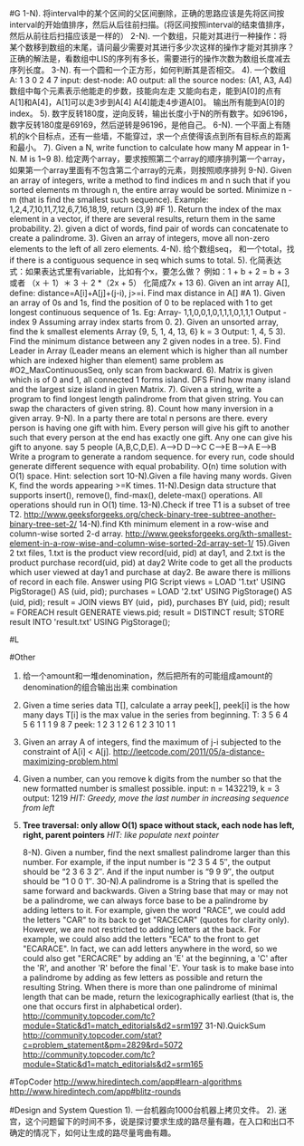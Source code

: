 #G
    1-N). 将interval中的某个区间的父区间删除，正确的思路应该是先将区间按interval的开始值排序，然后从后往前扫描。(将区间按照interval的结束值排序，然后从前往后扫描应该是一样的）
    2-N). 一个数组，只能对其进行一种操作：将某个数移到数组的末尾，请问最少需要对其进行多少次这样的操作才能对其排序？
        正确的解法是，看数组中LIS的序列有多长，需要进行的操作次数为数组长度减去序列长度。
    3-N). 有一个圆和一个正方形，如何判断其是否相交。
    4). 一个数组 A: 1 3 0 2 4 7   input: dest-node: A0  output: all the source nodes: (A1, A3, A4)
        数组中每个元素表示他能走的步数，技能向左走 又能向右走，能到A[0]的点有A[1]和A[4]，A[1]可以走3步到A[4] A[4]能走4步道A[0]。
        输出所有能到A[0]的index。
    5). 数字反转180度，逆向反转，输出长度小于N的所有数字。如96196，数字反转180度是69169，然后逆转是96196，是他自己。
    6-N). 一个平面上有随机的k个目标点，还有一些墙，不能穿过，求一个点使得该点到所有目标点的距离和最小。
    7). Given a N, write function to calculate how many M appear in 1-N. M is 1~9
    8). 给定两个array，要求按照第二个array的顺序排列第一个array，如果第一个array里面有不包含第二个array的元素，则按照顺序排列
    9-N). Given an array of integers, write a method to find indices m and n such that if you sorted elements m through n, 
        the entire array would be sorted. Minimize n - m (that is find the smallest such sequence).
        Example: 1,2,4,7,10,11,7,12,6,7,16,18,19, return (3,9)
#F
    1). Return the index of the max element in a vector, if there are several results, return them in the same probability.
    2). given a dict of words, find pair of words can concatenate to create a palindrome. 
    3). Given an array of integers, move all non-zero elements to the left of all zero elements.
    4-N). 给个数组seq， 和一个total，找 if there is a contiguous sequence in seq which sums to total.
    5). 化简表达式：如果表达式里有variable，比如有个x，要怎么做？
        例如：1 + b + 2 = b + 3 或者 （x ＋ 1）＊ 3 ＋ 2 *（2x + 5） 化简成7x + 13 
    6). Given an int array A[], define: distance=A[i]+A[j]+(j-i), j>=i. Find max distance in A[]
#A
    1). Given an array of 0s and 1s, find the position of 0 to be replaced with 1 to get longest continuous sequence of 1s.
        Eg: Array- 1,1,0,0,1,0,1,1,1,0,1,1,1
        Output - index 9
        Assuming array index starts from 0. 
    2). Given an unsorted array, find the k smallest elements
        Array {9, 5, 1, 4, 13, 6}
        k = 3
        Output: 1, 4, 5 
    3). Find the minimum distance between any 2 given nodes in a tree.
    5). Find Leader in Array (Leader means an element which is higher than all number which are indexed higher than element)
        same problem as #O2_MaxContinuousSeq, only scan from backward.
    6). Matrix is given which is of 0 and 1, all connected 1 forms island.    DFS
        Find how many island and the largest size island in given Matrix.
    7). Given a string, write a program to find longest length palindrome from that given string. 
        You can swap the characters of given string.
    8). Count how many inversion in a given array.
    9-N). In a party there are total n persons are there. every person is having one gift with him. 
        Every person will give his gift to another such that every person at the end has exactly one gift. 
        Any one can give his gift to anyone. say 5 people (A,B,C,D,E).
        A–>D    D–>C    C–>E    B–>A    E–>B
        Write a program to generate a random sequence. for every run, code should generate different sequence with equal probability. 
        O(n) time solution with O(1) space. Hint: selection sort
    10-N).Given a file having many words. Given K, find the words appearing >=K times.
    11-N).Design data structure that supports insert(), remove(), find-max(), delete-max() operations. 
        All operations should run in O(1) time. 
    13-N).Check if tree T1 is a subset of tree T2. 
        http://www.geeksforgeeks.org/check-binary-tree-subtree-another-binary-tree-set-2/
    14-N).find Kth minimum element in a row-wise and column-wise sorted 2-d array.
        http://www.geeksforgeeks.org/kth-smallest-element-in-a-row-wise-and-column-wise-sorted-2d-array-set-1/
    15).Given 2 txt files, 1.txt is the product view record(uid, pid) at day1, and 2.txt is the product purchase record(uid, pid) at day2
        Write code to get all the products which user viewed at day1 and purchase at day2.
        Be aware there is millions of record in each file.
        Answer using PIG Script
        views = LOAD '1.txt' USING PigStorage() AS (uid, pid); 
        purchases = LOAD '2.txt' USING PigStorage() AS (uid, pid); 
        result = JOIN views BY (uid，pid), purchases BY (uid, pid); 
        result = FOREACH result GENERATE views.pid; 
        result = DISTINCT result; 
        STORE result INTO 'result.txt' USING PigStorage();       
    
#L

#Other

1.  给一个amount和一堆denomination，然后把所有的可能组成amount的denomination的组合输出出来 combination
2.  Given a time series data T[], calculate a array peek[], 
    peek[i] is the how many days T[i] is the max value in the series from beginning.
        T:    3 5 6 4 5 6 1 1 1  9 8 7
        peek: 1 2 3 1 2 6 1 2 3 10 1 1
3.  Given an array A of integers, find the maximum of j-i subjected to the constraint of A[i] < A[j].
        http://leetcode.com/2011/05/a-distance-maximizing-problem.html
4.  Given a number, can you remove k digits from the number so that the new formatted number is smallest possible. 
    input: n = 1432219, k = 3 output: 1219
    *HIT: Greedy, move the last number in increasing sequence from left*
        
5.  **Tree traversal: only allow O(1) space without stack, each node has left, right, parent pointers**
    *HIT: like populate next pointer*
        
    8-N). Given a number, find the next smallest palindrome larger than this number. 
        For example, if the input number is “2 3 5 4 5″, the output should be “2 3 6 3 2″. 
        And if the input number is “9 9 9″, the output should be “1 0 0 1″.
    30-N).A palindrome is a String that is spelled the same forward and backwards. 
        Given a String base that may or may not be a palindrome, we can always force base to be a palindrome by adding letters to it. 
        For example, given the word "RACE", we could add the letters "CAR" to its back to get "RACECAR" (quotes for clarity only). 
        However, we are not restricted to adding letters at the back. 
        For example, we could also add the letters "ECA" to the front to get "ECARACE". In fact, we can add letters anywhere in the word, 
        so we could also get "ERCACRE" by adding an 'E' at the beginning, a 'C' after the 'R', and another 'R' before the final 'E'. 
        Your task is to make base into a palindrome by adding as few letters as possible and return the resulting String. 
        When there is more than one palindrome of minimal length that can be made, return the lexicographically earliest 
        (that is, the one that occurs first in alphabetical order).
        http://community.topcoder.com/tc?module=Static&d1=match_editorials&d2=srm197
    31-N).QuickSum http://community.topcoder.com/stat?c=problem_statement&pm=2829&rd=5072
        http://community.topcoder.com/tc?module=Static&d1=match_editorials&d2=srm165
    
#TopCoder
    http://www.hiredintech.com/app#learn-algorithms
    http://www.hiredintech.com/app#blitz-rounds

#Design and System Question
    1). 一台机器向1000台机器上拷贝文件。
    2). 迷宫，这个问题留下的时间不多，说是探讨要求生成的路尽量有趣，在入口和出口不确定的情况下，如何让生成的路尽量弯曲有趣。

